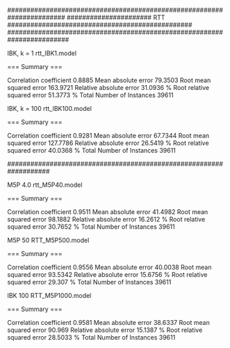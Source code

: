 #######################################################################
###################### RTT ################################################
########################################################################

IBK, k = 1
rtt_IBK1.model

=== Summary ===

Correlation coefficient                  0.8885
Mean absolute error                     79.3503
Root mean squared error                163.9721
Relative absolute error                 31.0936 %
Root relative squared error             51.3773 %
Total Number of Instances            39611  

IBK, k = 100
rtt_IBK100.model

=== Summary ===

Correlation coefficient                  0.9281
Mean absolute error                     67.7344
Root mean squared error                127.7786
Relative absolute error                 26.5419 %
Root relative squared error             40.0368 %
Total Number of Instances            39611     

###################################################################

M5P 4.0
rtt_M5P40.model

=== Summary ===

Correlation coefficient                  0.9511
Mean absolute error                     41.4982
Root mean squared error                 98.1882
Relative absolute error                 16.2612 %
Root relative squared error             30.7652 %
Total Number of Instances            39611   


M5P 50
RTT_M5P500.model

=== Summary ===

Correlation coefficient                  0.9556
Mean absolute error                     40.0038
Root mean squared error                 93.5342
Relative absolute error                 15.6756 %
Root relative squared error             29.307  %
Total Number of Instances            39611  

IBK 100
RTT_M5P1000.model

=== Summary ===

Correlation coefficient                  0.9581
Mean absolute error                     38.6337
Root mean squared error                 90.969
Relative absolute error                 15.1387 %
Root relative squared error             28.5033 %
Total Number of Instances            39611
